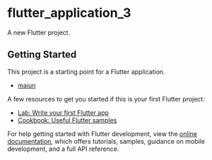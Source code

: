 # flutter_application_3

A new Flutter project.

## Getting Started

This project is a starting point for a Flutter application.
- [maiun](https://github.com/Alchemist0541/Donnuts/blob/main/main.png)

A few resources to get you started if this is your first Flutter project:

- [Lab: Write your first Flutter app](https://docs.flutter.dev/get-started/codelab)
- [Cookbook: Useful Flutter samples](https://docs.flutter.dev/cookbook)

For help getting started with Flutter development, view the
[online documentation](https://docs.flutter.dev/), which offers tutorials,
samples, guidance on mobile development, and a full API reference.
